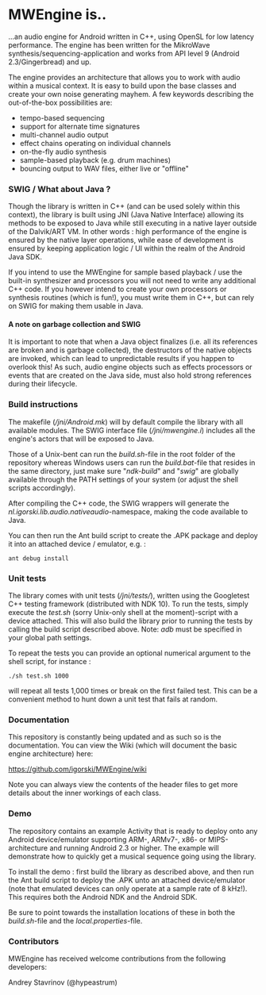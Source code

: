 MWEngine is..
=============

...an audio engine for Android written in C++, using OpenSL for low latency performance. The engine has
been written for the MikroWave synthesis/sequencing-application and works from API level 9 (Android 2.3/Gingerbread)
and up.

The engine provides an architecture that allows you to work with audio within a musical context. It is easy to
build upon the base classes and create your own noise generating mayhem. A few keywords describing the
out-of-the-box possibilities are:

 * tempo-based sequencing
 * support for alternate time signatures
 * multi-channel audio output
 * effect chains operating on individual channels
 * on-the-fly audio synthesis
 * sample-based playback (e.g. drum machines)
 * bouncing output to WAV files, either live or "offline"

### SWIG / What about Java ?

Though the library is written in C++ (and can be used solely within this context), the library is built using JNI
(Java Native Interface) allowing its methods to be exposed to Java while still executing in a native layer outside of
the Dalvik/ART VM. In other words : high performance of the engine is ensured by the native layer operations, while
ease of development is ensured by keeping application logic / UI within the realm of the Android Java SDK.

If you intend to use the MWEngine for sample based playback / use the built-in synthesizer and processors you will not need to write any additional C++ code. If you however intend to create your own processors or synthesis routines (which is fun!), you must write them in C++, but can rely on SWIG for making them usable in Java.

#### A note on garbage collection and SWIG

It is important to note that when a Java object finalizes (i.e. all its references are broken and is garbage collected), the
destructors of the native objects are invoked, which can lead to unpredictable results if you happen to overlook this!
As such, audio engine objects such as effects processors or events that are created on the Java side, must also hold
strong references during their lifecycle.

### Build instructions

The makefile (_/jni/Android.mk_) will by default compile the library with all available modules. The SWIG interface file
(_/jni/mwengine.i_) includes all the engine's actors that will be exposed to Java.

Those of a Unix-bent can run the _build.sh_-file in the root folder of the repository whereas Windows users can run the
_build.bat_-file that resides in the same directory, just make sure "_ndk-build_" and "_swig_" are globally available
through the PATH settings of your system (or adjust the shell scripts accordingly).

After compiling the C++ code, the SWIG wrappers will generate the _nl.igorski.lib.audio.nativeaudio_-namespace, making the code available to Java.

You can then run the Ant build script to create the .APK package and deploy it into an attached device / emulator, e.g. :

    ant debug install
    
### Unit tests

The library comes with unit tests (_/jni/tests/_), written using the Googletest C++ testing framework (distributed with NDK 10).
To run the tests, simply execute the _test.sh_ (sorry Unix-only shell at the moment)-script with a device attached.
This will also build the library prior to running the tests by calling the build script described above.
Note: _adb_ must be specified in your global path settings.

To repeat the tests you can provide an optional numerical argument to the shell script, for instance :

    ./sh test.sh 1000

will repeat all tests 1,000 times or break on the first failed test. This can be a convenient method to hunt down a
unit test that fails at random.


### Documentation

This repository is constantly being updated and as such so is the documentation. You can view the Wiki (which will document the basic
engine architecture) here:

https://github.com/igorski/MWEngine/wiki

Note you can always view the contents of the header files to get more details about the inner workings of each class.

### Demo

The repository contains an example Activity that is ready to deploy onto any Android device/emulator supporting ARM-, ARMv7-,
x86- or MIPS-architecture and running Android 2.3 or higher. The example will demonstrate how to quickly get a musical
sequence going using the library.

To install the demo : first build the library as described above, and then run the Ant build script to deploy the .APK unto an
attached device/emulator (note that emulated devices can only operate at a sample rate of 8 kHz!). This requires both the Android NDK and the Android SDK.

Be sure to point towards the installation locations of these in both the _build.sh_-file and the _local.properties_-file.

### Contributors

MWEngine has received welcome contributions from the following developers:

Andrey Stavrinov (@hypeastrum)

